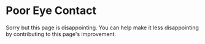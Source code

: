 
# Poor Eye Contact

Sorry but this page is disappointing. You can help make it less disappointing by contributing to this page's improvement.